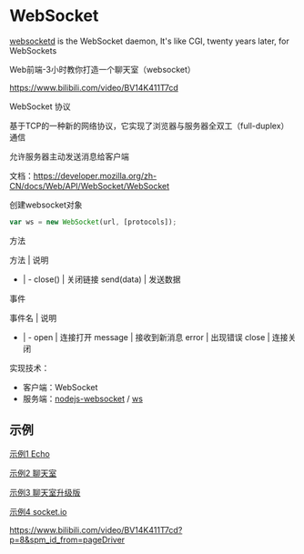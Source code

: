 
# WebSocket

[websocketd](http://websocketd.com/) is the WebSocket daemon, It's like CGI, twenty years later, for WebSockets


Web前端-3小时教你打造一个聊天室（websocket）

https://www.bilibili.com/video/BV14K411T7cd


WebSocket 协议

基于TCP的一种新的网络协议，它实现了浏览器与服务器全双工（full-duplex）通信

允许服务器主动发送消息给客户端


文档：https://developer.mozilla.org/zh-CN/docs/Web/API/WebSocket/WebSocket


创建websocket对象
```js
var ws = new WebSocket(url, [protocols]);
```

方法 

方法 | 说明
- | -
close() | 关闭链接
send(data) | 发送数据

事件

事件名 | 说明
- | -
open | 连接打开
message | 接收到新消息
error | 出现错误
close | 连接关闭

实现技术：

- 客户端：WebSocket
- 服务端：[nodejs-websocket](https://www.npmjs.com/package/nodejs-websocket) / [ws](https://www.npmjs.com/package/)




## 示例

[示例1 Echo](blog/websocket/demo-echo.md)

[示例2 聊天室](blog/websocket/demo-chat.md)

[示例3 聊天室升级版](blog/websocket/demo-chat-update.md)

[示例4 socket.io](blog/websocket/demo-socket.io.md)

https://www.bilibili.com/video/BV14K411T7cd?p=8&spm_id_from=pageDriver